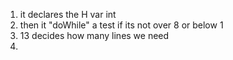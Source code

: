 1. it declares the H var int
2. then it "doWhile" a test if its not over 8 or below 1
3. 13 decides how many lines we need
4. 